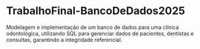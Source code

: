 # TrabalhoFinal-BancoDeDados2025
Modelagem e implementação de um banco de dados para uma clínica odontológica, utilizando SQL para gerenciar dados de pacientes, dentistas e consultas, garantindo a integridade referencial.
